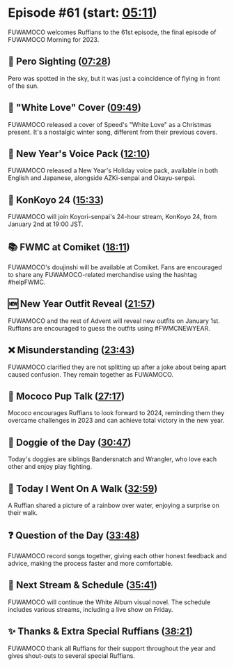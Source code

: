 # Episode #61 (start: [05:11](https://youtu.be/N-x6_8v4nnw?t=05m11s))

FUWAMOCO welcomes Ruffians to the 61st episode, the final episode of FUWAMOCO Morning for 2023.

## 👀 Pero Sighting ([07:28](https://youtu.be/N-x6_8v4nnw?t=07m28s))

Pero was spotted in the sky, but it was just a coincidence of flying in front of the sun.

## 🎤 "White Love" Cover ([09:49](https://youtu.be/N-x6_8v4nnw?t=09m49s))

FUWAMOCO released a cover of Speed's "White Love" as a Christmas present. It's a nostalgic winter song, different from their previous covers.

## 📢 New Year's Voice Pack ([12:10](https://youtu.be/N-x6_8v4nnw?t=12m10s))

FUWAMOCO released a New Year's Holiday voice pack, available in both English and Japanese, alongside AZKi-senpai and Okayu-senpai.

## 🧪 KonKoyo 24 ([15:33](https://youtu.be/N-x6_8v4nnw?t=15m33s))

FUWAMOCO will join Koyori-senpai's 24-hour stream, KonKoyo 24, from January 2nd at 19:00 JST.

## 📚 FWMC at Comiket ([18:11](https://youtu.be/N-x6_8v4nnw?t=18m11s))

FUWAMOCO's doujinshi will be available at Comiket. Fans are encouraged to share any FUWAMOCO-related merchandise using the hashtag #helpFWMC.

## 🆕 New Year Outfit Reveal ([21:57](https://youtu.be/N-x6_8v4nnw?t=21m57s))

FUWAMOCO and the rest of Advent will reveal new outfits on January 1st. Ruffians are encouraged to guess the outfits using #FWMCNEWYEAR.

## ❌ Misunderstanding ([23:43](https://youtu.be/N-x6_8v4nnw?t=23m43s))

FUWAMOCO clarified they are not splitting up after a joke about being apart caused confusion. They remain together as FUWAMOCO.

## 📣 Mococo Pup Talk ([27:17](https://youtu.be/N-x6_8v4nnw?t=27m17s))

Mococo encourages Ruffians to look forward to 2024, reminding them they overcame challenges in 2023 and can achieve total victory in the new year.

## 🐶 Doggie of the Day ([30:47](https://youtu.be/N-x6_8v4nnw?t=30m47s))

Today's doggies are siblings Bandersnatch and Wrangler, who love each other and enjoy play fighting.

## 🚶 Today I Went On A Walk ([32:59](https://youtu.be/N-x6_8v4nnw?t=32m59s))

A Ruffian shared a picture of a rainbow over water, enjoying a surprise on their walk.

## ❓ Question of the Day ([33:48](https://youtu.be/N-x6_8v4nnw?t=33m48s))

FUWAMOCO record songs together, giving each other honest feedback and advice, making the process faster and more comfortable.

## 📅 Next Stream & Schedule ([35:41](https://youtu.be/N-x6_8v4nnw?t=35m41s))

FUWAMOCO will continue the White Album visual novel. The schedule includes various streams, including a live show on Friday.

## ✨ Thanks & Extra Special Ruffians ([38:21](https://youtu.be/N-x6_8v4nnw?t=38m21s))

FUWAMOCO thank all Ruffians for their support throughout the year and gives shout-outs to several special Ruffians.
